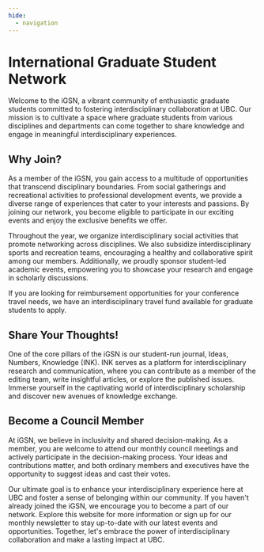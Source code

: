 ```yaml
---
hide:
  - navigation
---
```


# International Graduate Student Network

Welcome to the iGSN, a vibrant community of enthusiastic graduate students committed to fostering interdisciplinary collaboration at UBC. Our mission is to cultivate a space where graduate students from various disciplines and departments can come together to share knowledge and engage in meaningful interdisciplinary experiences.

## Why Join?

As a member of the iGSN, you gain access to a multitude of opportunities that transcend disciplinary boundaries. From social gatherings and recreational activities to professional development events, we provide a diverse range of experiences that cater to your interests and passions. By joining our network, you become eligible to participate in our exciting events and enjoy the exclusive benefits we offer.

Throughout the year, we organize interdisciplinary social activities that promote networking across disciplines. We also subsidize interdisciplinary sports and recreation teams, encouraging a healthy and collaborative spirit among our members. Additionally, we proudly sponsor student-led academic events, empowering you to showcase your research and engage in scholarly discussions.

If you are looking for reimbursement opportunities for your conference travel needs, we have an interdisciplinary travel fund available for graduate students to apply.

## Share Your Thoughts!

One of the core pillars of the iGSN is our student-run journal, Ideas, Numbers, Knowledge (INK). INK serves as a platform for interdisciplinary research and communication, where you can contribute as a member of the editing team, write insightful articles, or explore the published issues. Immerse yourself in the captivating world of interdisciplinary scholarship and discover new avenues of knowledge exchange.

## Become a Council Member

At iGSN, we believe in inclusivity and shared decision-making. As a member, you are welcome to attend our monthly council meetings and actively participate in the decision-making process. Your ideas and contributions matter, and both ordinary members and executives have the opportunity to suggest ideas and cast their votes.

Our ultimate goal is to enhance your interdisciplinary experience here at UBC and foster a sense of belonging within our community. If you haven't already joined the iGSN, we encourage you to become a part of our network. Explore this website for more information or sign up for our monthly newsletter to stay up-to-date with our latest events and opportunities. Together, let's embrace the power of interdisciplinary collaboration and make a lasting impact at UBC.